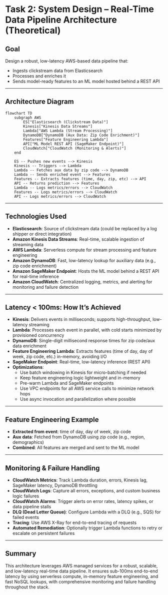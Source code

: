 # Task 2: System Design – Real-Time Data Pipeline Architecture (Theoretical)

## Goal
Design a robust, low-latency AWS-based data pipeline that:
- Ingests clickstream data from Elasticsearch
- Processes and enriches it
- Sends model-ready features to an ML model hosted behind a REST API

---

## Architecture Diagram

```mermaid
flowchart TD
    subgraph AWS
        ES["Elasticsearch (Clickstream Data)"]
        Kinesis["Kinesis Data Streams"]
        Lambda["AWS Lambda (Stream Processing)"]
        DynamoDB["DynamoDB (Aux Data: Zip Code Enrichment)"]
        Features["Feature Engineering Lambda"]
        API["ML Model REST API (SageMaker Endpoint)"]
        CloudWatch["CloudWatch (Monitoring & Alerts)"]
    end
    
    ES -- Pushes new events --> Kinesis
    Kinesis -- Triggers --> Lambda
    Lambda -- Fetches aux data by zip code --> DynamoDB
    Lambda -- Sends enriched event --> Features
    Features -- Extracts features (time, day, zip, etc) --> API
    API -- Returns prediction --> Features
    Lambda -- Logs metrics/errors --> CloudWatch
    Features -- Logs metrics/errors --> CloudWatch
    API -- Logs metrics/errors --> CloudWatch
```

---

## Technologies Used

- **Elasticsearch**: Source of clickstream data (could be replaced by a log shipper or direct integration)
- **Amazon Kinesis Data Streams**: Real-time, scalable ingestion of streaming data
- **AWS Lambda**: Serverless compute for stream processing and feature engineering
- **Amazon DynamoDB**: Fast, low-latency lookup for auxiliary data (e.g., zip code enrichment)
- **Amazon SageMaker Endpoint**: Hosts the ML model behind a REST API for real-time inference
- **Amazon CloudWatch**: Centralized logging, metrics, and alerting for monitoring and failure detection

---

## Latency < 100ms: How It’s Achieved

- **Kinesis**: Delivers events in milliseconds; supports high-throughput, low-latency streaming
- **Lambda**: Processes each event in parallel, with cold starts minimized by provisioned concurrency
- **DynamoDB**: Single-digit millisecond response times for zip code/aux data enrichment
- **Feature Engineering Lambda**: Extracts features (time of day, day of week, zip code, etc.) in-memory, avoiding I/O
- **SageMaker Endpoint**: Real-time, low-latency inference (REST API)
- **Optimizations**:
    - Use batch windowing in Kinesis for micro-batching if needed
    - Keep feature engineering logic lightweight and in-memory
    - Pre-warm Lambda and SageMaker endpoints
    - Use VPC endpoints for all AWS service calls to minimize network hops
    - Use async invocation and parallelization where possible

---

## Feature Engineering Example
- **Extracted from event**: time of day, day of week, zip code
- **Aux data**: Fetched from DynamoDB using zip code (e.g., region, demographics)
- **Combined**: All features are merged and sent to the ML model

---

## Monitoring & Failure Handling

- **CloudWatch Metrics**: Track Lambda duration, errors, Kinesis lag, SageMaker latency, DynamoDB throttling
- **CloudWatch Logs**: Capture all errors, exceptions, and custom business logic failures
- **CloudWatch Alarms**: Trigger alerts on error rates, latency spikes, or data pipeline stalls
- **DLQ (Dead Letter Queue)**: Configure Lambda with a DLQ (e.g., SQS) for failed events
- **Tracing**: Use AWS X-Ray for end-to-end tracing of requests
- **Automated Remediation**: Optionally trigger Lambda functions to retry or escalate on persistent failures

---

## Summary
This architecture leverages AWS managed services for a robust, scalable, and low-latency real-time data pipeline. It ensures sub-100ms end-to-end latency by using serverless compute, in-memory feature engineering, and fast NoSQL lookups, with comprehensive monitoring and failure handling throughout the stack. 